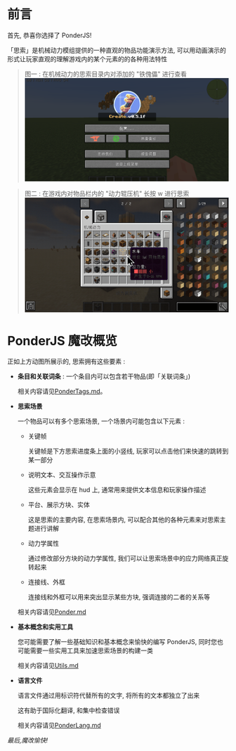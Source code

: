 # 前言

首先, 恭喜你选择了 PonderJS!

「思索」是机械动力模组提供的一种直观的物品功能演示方法, 可以用动画演示的形式让玩家直观的理解游戏内的某个元素的的各种用法特性

> 图一 : 在机械动力的思索目录内对添加的 "铁傀儡" 进行查看
> ![在目录查找思索示例](kubejs/assets/mod_id/images/PonderTag示例.gif)

> 图二 : 在游戏内对物品栏内的 "动力辊压机" 长按 w 进行思索
> ![对物品进行思索示例](kubejs/assets/mod_id/images/overview-1.gif)

# PonderJS 魔改概览

正如上方动图所展示的, 思索拥有这些要素 :

- **条目和关联词条** : 一个条目内可以包含若干物品(即「关联词条」)

  相关内容请见[PonderTags.md](https://github.com/Qi-Month/PonderJs-Tutorials/blob/main/PonderTags.md)。

- **思索场景**

  一个物品可以有多个思索场景, 一个场景内可能包含以下元素 :

  - 关键帧

    关键帧是下方思索进度条上面的小竖线, 玩家可以点击他们来快速的跳转到某一部分

  - 说明文本、交互操作示意

    这些元素会显示在 hud 上, 通常用来提供文本信息和玩家操作描述

  - 平台、展示方块、实体

    这是思索的主要内容, 在思索场景内, 可以配合其他的各种元素来对思索主题进行讲解

  - 动力学属性

    通过修改部分方块的动力学属性, 我们可以让思索场景中的应力网络真正旋转起来

  - 连接线、外框

    连接线和外框可以用来突出显示某些方块, 强调连接的二者的关系等

  相关内容请见[Ponder.md](Ponder_Tutorial/Ponder.md)

- **基本概念和实用工具**

  您可能需要了解一些基础知识和基本概念来愉快的编写 PonderJS, 同时您也可能需要一些实用工具来加速思索场景的构建一类

  相关内容请见[Utils.md](https://github.com/Qi-Month/PonderJs-Tutorials/blob/main/Utils.md)

- **语言文件**

  语言文件通过用标识符代替所有的文字, 将所有的文本都独立了出来

  这有助于国际化翻译, 和集中检查错误

  相关内容请见[PonderLang.md](https://github.com/Qi-Month/PonderJs-Tutorials/blob/main/PonderLang.md)

_最后,魔改愉快!_
